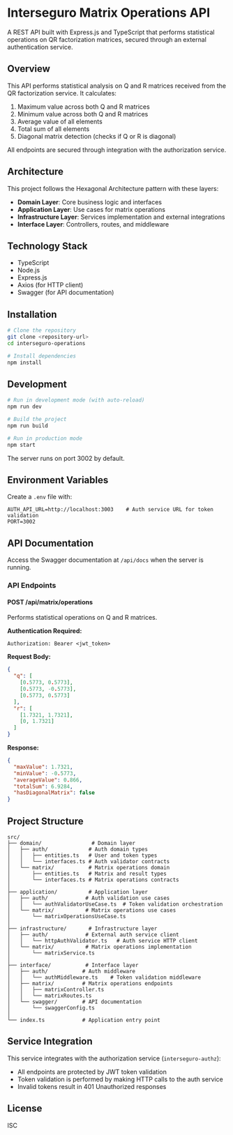 # Interseguro Matrix Operations API

A REST API built with Express.js and TypeScript that performs statistical operations on QR factorization matrices, secured through an external authentication service.

## Overview

This API performs statistical analysis on Q and R matrices received from the QR factorization service. It calculates:

1. Maximum value across both Q and R matrices
2. Minimum value across both Q and R matrices
3. Average value of all elements
4. Total sum of all elements
5. Diagonal matrix detection (checks if Q or R is diagonal)

All endpoints are secured through integration with the authorization service.

## Architecture

This project follows the Hexagonal Architecture pattern with these layers:

- **Domain Layer**: Core business logic and interfaces
- **Application Layer**: Use cases for matrix operations
- **Infrastructure Layer**: Services implementation and external integrations
- **Interface Layer**: Controllers, routes, and middleware

## Technology Stack

- TypeScript
- Node.js
- Express.js
- Axios (for HTTP client)
- Swagger (for API documentation)

## Installation

```bash
# Clone the repository
git clone <repository-url>
cd interseguro-operations

# Install dependencies
npm install
```

## Development

```bash
# Run in development mode (with auto-reload)
npm run dev

# Build the project
npm run build

# Run in production mode
npm start
```

The server runs on port 3002 by default.

## Environment Variables

Create a `.env` file with:

```env
AUTH_API_URL=http://localhost:3003    # Auth service URL for token validation
PORT=3002
```

## API Documentation

Access the Swagger documentation at `/api/docs` when the server is running.

### API Endpoints

#### POST /api/matrix/operations

Performs statistical operations on Q and R matrices.

**Authentication Required:**

```
Authorization: Bearer <jwt_token>
```

**Request Body:**

```json
{
  "q": [
    [0.5773, 0.5773],
    [0.5773, -0.5773],
    [0.5773, 0.5773]
  ],
  "r": [
    [1.7321, 1.7321],
    [0, 1.7321]
  ]
}
```

**Response:**

```json
{
  "maxValue": 1.7321,
  "minValue": -0.5773,
  "averageValue": 0.866,
  "totalSum": 6.9284,
  "hasDiagonalMatrix": false
}
```

## Project Structure

```
src/
├── domain/                # Domain layer
│   ├── auth/             # Auth domain types
│   │   ├── entities.ts   # User and token types
│   │   └── interfaces.ts # Auth validator contracts
│   └── matrix/           # Matrix operations domain
│       ├── entities.ts   # Matrix and result types
│       └── interfaces.ts # Matrix operations contracts
│
├── application/          # Application layer
│   ├── auth/            # Auth validation use cases
│   │   └── authValidatorUseCase.ts  # Token validation orchestration
│   └── matrix/          # Matrix operations use cases
│       └── matrixOperationsUseCase.ts
│
├── infrastructure/       # Infrastructure layer
│   ├── auth/            # External auth service client
│   │   └── httpAuthValidator.ts   # Auth service HTTP client
│   └── matrix/          # Matrix operations implementation
│       └── matrixService.ts
│
├── interface/           # Interface layer
│   ├── auth/           # Auth middleware
│   │   └── authMiddleware.ts    # Token validation middleware
│   ├── matrix/         # Matrix operations endpoints
│   │   ├── matrixController.ts
│   │   └── matrixRoutes.ts
│   └── swagger/        # API documentation
│       └── swaggerConfig.ts
│
└── index.ts            # Application entry point
```

## Service Integration

This service integrates with the authorization service (`interseguro-authz`):

- All endpoints are protected by JWT token validation
- Token validation is performed by making HTTP calls to the auth service
- Invalid tokens result in 401 Unauthorized responses

## License

ISC
